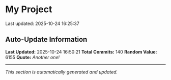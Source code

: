 # My Project


Last updated: 2025-10-24 16:25:37



















































































































































































































































































































































































































































































































































## Auto-Update Information

**Last Updated:** 2025-10-24 16:50:21
**Total Commits:** 140
**Random Value:** 6155
**Quote:** _Another one!_

---
_This section is automatically generated and updated._